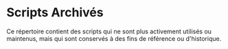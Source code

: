 # Scripts Archivés

Ce répertoire contient des scripts qui ne sont plus activement utilisés ou maintenus, mais qui sont conservés à des fins de référence ou d'historique.